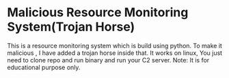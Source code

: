 # Malicious Resource Monitoring System(Trojan Horse)

This is a resource monitoring system which is build using python.
To make it malicious , I have added a trojan horse inside that.
It works on linux,
You just need to clone repo and run binary and run your C2 server.
Note: It is for educational purpose only.
